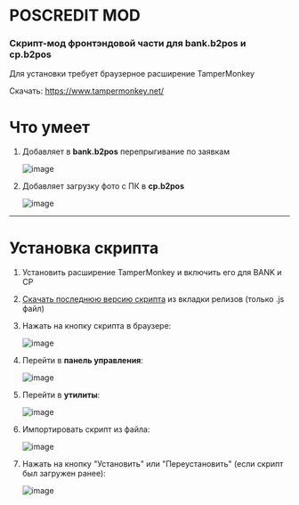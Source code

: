 <h1>POSCREDIT MOD</h1>
<h3>Скрипт-мод фронтэндовой части для bank.b2pos и cp.b2pos</h3>

Для установки требует браузерное расширение TamperMonkey

Скачать: https://www.tampermonkey.net/

<h1>Что умеет</h1>

1. Добавляет в **bank.b2pos** перепрыгивание по заявкам

   ![image](https://github.com/user-attachments/assets/3a596a22-ae7e-4560-960e-09f93b270e20)

2. Добавляет загрузку фото с ПК в **cp.b2pos**

   ![image](https://github.com/user-attachments/assets/2b689c3d-9819-4974-a7bb-66812311f14f)

----

<h1>Установка скрипта</h1>

1. Установить расширение TamperMonkey и включить его для BANK и CP

2. [Скачать последнюю версию скрипта]([https://github.com/dev-cavmit/poscredit_mod/releases]) из вкладки релизов (только .js файл)

3. Нажать на кнопку скрипта в браузере:

   ![image](https://github.com/user-attachments/assets/bd93ff03-f24f-4489-9f42-3a129b594fae)

4. Перейти в **панель управления**:

   ![image](https://github.com/user-attachments/assets/2011031d-69cb-477c-845f-14dcd2f60eb2)

5. Перейти в **утилиты**:

   ![image](https://github.com/user-attachments/assets/12c2ca24-6854-4ab2-9736-1e24ac084fd3)

6. Импортировать скрипт из файла:

   ![image](https://github.com/user-attachments/assets/886b9098-d476-42bb-870c-b5eb3e5969d3)
   
7. Нажать на кнопку "Установить" или "Переустановить" (если скрипт был загружен ранее):
   
   ![image](https://github.com/user-attachments/assets/eb5edf62-ced9-498d-8b53-25f804bec4d3)
